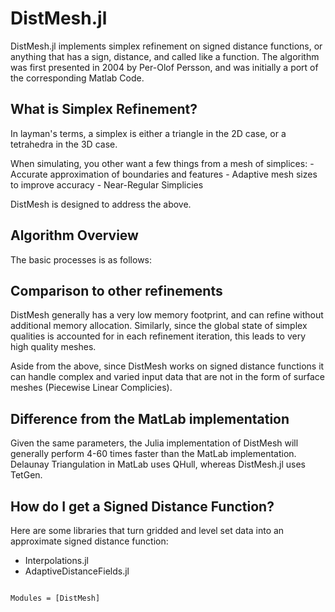 # DistMesh.jl


DistMesh.jl implements simplex refinement on signed distance functions, or anything that
has a sign, distance, and called like a function. The algorithm was first presented
in 2004 by Per-Olof Persson, and was initially a port of the corresponding Matlab Code.

## What is Simplex Refinement?

In layman's terms, a simplex is either a triangle in the 2D case, or a tetrahedra in the 3D case.

When simulating, you other want a few things from a mesh of simplices:
    - Accurate approximation of boundaries and features
    - Adaptive mesh sizes to improve accuracy
    - Near-Regular Simplicies

DistMesh is designed to address the above.

## Algorithm Overview

The basic processes is as follows:



## Comparison to other refinements

DistMesh generally has a very low memory footprint, and can refine without additional
memory allocation. Similarly, since the global state of simplex qualities is accounted for
in each refinement iteration, this leads to very high quality meshes.

Aside from the above, since DistMesh works on signed distance functions it can handle
complex and varied input data that are not in the form of surface meshes (Piecewise Linear Complicies).

## Difference from the MatLab implementation

Given the same parameters, the Julia implementation of DistMesh will generally perform
4-60 times faster than the MatLab implementation. Delaunay Triangulation in MatLab uses
QHull, whereas DistMesh.jl uses TetGen.

## How do I get a Signed Distance Function?

Here are some libraries that turn gridded and level set data into an approximate signed
distance function:

- Interpolations.jl
- AdaptiveDistanceFields.jl

```@index
```

```@autodocs
Modules = [DistMesh]
```
